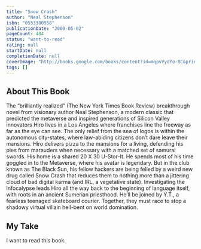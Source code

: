 ```yaml
---
title: "Snow Crash"
author: "Neal Stephenson"
isbn: "0553380958"
publicationDate: "2000-05-02"
pageCount: 484
status: "want-to-read"
rating: null
startDate: null
completionDate: null
coverImage: "http://books.google.com/books/content?id=mqpvVydYo-8C&printsec=frontcover&img=1&zoom=1&source=gbs_api"
tags: []
---
```


## About This Book

The “brilliantly realized” (The New York Times Book Review) breakthrough novel from visionary author Neal Stephenson, a modern classic that predicted the metaverse and inspired generations of Silicon Valley innovators Hiro lives in a Los Angeles where franchises line the freeway as far as the eye can see. The only relief from the sea of logos is within the autonomous city-states, where law-abiding citizens don’t dare leave their mansions. Hiro delivers pizza to the mansions for a living, defending his pies from marauders when necessary with a matched set of samurai swords. His home is a shared 20 X 30 U-Stor-It. He spends most of his time goggled in to the Metaverse, where his avatar is legendary. But in the club known as The Black Sun, his fellow hackers are being felled by a weird new drug called Snow Crash that reduces them to nothing more than a jittering cloud of bad digital karma (and IRL, a vegetative state). Investigating the Infocalypse leads Hiro all the way back to the beginning of language itself, with roots in an ancient Sumerian priesthood. He’ll be joined by Y.T., a fearless teenaged skateboard courier. Together, they must race to stop a shadowy virtual villain hell-bent on world domination.

## My Take

I want to read this book.
